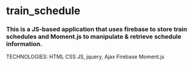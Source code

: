 # train_schedule
### This is a JS-based application that uses firebase to store train schedules and Moment.js to manipulate & retrieve schedule information.

TECHNOLOGIES: 
HTML
CSS
JS, jquery, Ajax
Firebase
Moment.js

